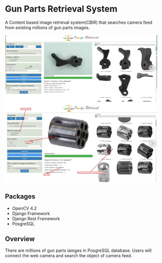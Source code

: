 # Gun Parts Retrieval System
A Content based image retrieval system(CBIR) that searches camera feed from existing millions of gun parts images.

![UI](https://github.com/araj89/GunPartRetrieval/blob/master/UI.png)

## Packages
 - OpenCV 4.2
 - Django Framework
 - Django Rest Framework
 - PosgreSQL
 
## Overview
There are millions of gun parts iamges in PosgreSQL database.
Users will connect the web camera and search the object of camera feed.
